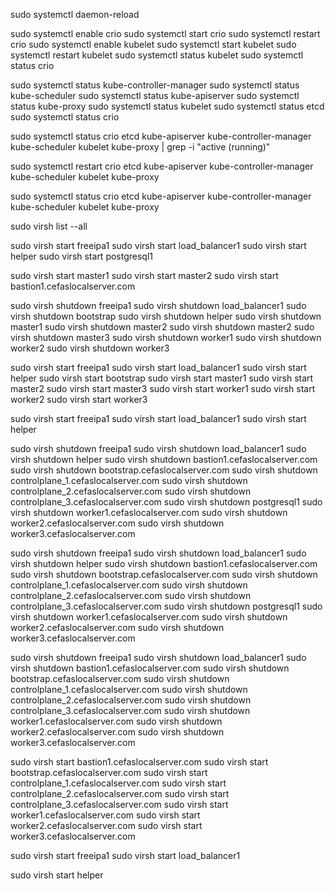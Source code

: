 


sudo systemctl daemon-reload


sudo systemctl enable crio
sudo systemctl start crio
sudo systemctl restart crio
sudo systemctl enable kubelet
sudo systemctl start kubelet
sudo systemctl restart kubelet
sudo systemctl status kubelet
sudo systemctl status crio



sudo systemctl status kube-controller-manager
sudo systemctl status kube-scheduler
sudo systemctl status kube-apiserver
sudo systemctl status kube-proxy
sudo systemctl status kubelet
sudo systemctl status etcd
sudo systemctl status crio



sudo systemctl status crio etcd kube-apiserver kube-controller-manager kube-scheduler kubelet kube-proxy | grep -i "active (running)"

sudo systemctl restart crio etcd kube-apiserver kube-controller-manager kube-scheduler kubelet kube-proxy

sudo systemctl status crio etcd kube-apiserver kube-controller-manager kube-scheduler kubelet kube-proxy



sudo virsh list --all


sudo virsh start freeipa1
sudo virsh start load_balancer1
sudo virsh start helper
sudo virsh start postgresql1


sudo virsh start master1
sudo virsh start master2
sudo virsh start bastion1.cefaslocalserver.com 


sudo virsh shutdown  freeipa1
sudo virsh shutdown  load_balancer1
sudo virsh shutdown  bootstrap
sudo virsh shutdown  helper
sudo virsh shutdown  master1
sudo virsh shutdown  master2
sudo virsh shutdown  master2
sudo virsh shutdown  master3
sudo virsh shutdown  worker1
sudo virsh shutdown  worker2
sudo virsh shutdown  worker3



sudo virsh start freeipa1
sudo virsh start load_balancer1
sudo virsh start helper
sudo virsh start bootstrap
sudo virsh start master1
sudo virsh start master2
sudo virsh start master3
sudo virsh start worker1
sudo virsh start worker2
sudo virsh start worker3



sudo virsh start freeipa1
sudo virsh start load_balancer1
sudo virsh start helper



sudo virsh shutdown freeipa1
sudo virsh shutdown load_balancer1
sudo virsh shutdown helper
sudo virsh shutdown bastion1.cefaslocalserver.com
sudo virsh shutdown bootstrap.cefaslocalserver.com
sudo virsh shutdown controlplane_1.cefaslocalserver.com
sudo virsh shutdown controlplane_2.cefaslocalserver.com
sudo virsh shutdown controlplane_3.cefaslocalserver.com
sudo virsh shutdown postgresql1
sudo virsh shutdown worker1.cefaslocalserver.com
sudo virsh shutdown worker2.cefaslocalserver.com
sudo virsh shutdown worker3.cefaslocalserver.com


sudo virsh shutdown freeipa1
sudo virsh shutdown load_balancer1
sudo virsh shutdown helper
sudo virsh shutdown bastion1.cefaslocalserver.com
sudo virsh shutdown bootstrap.cefaslocalserver.com
sudo virsh shutdown controlplane_1.cefaslocalserver.com
sudo virsh shutdown controlplane_2.cefaslocalserver.com
sudo virsh shutdown controlplane_3.cefaslocalserver.com
sudo virsh shutdown postgresql1
sudo virsh shutdown worker1.cefaslocalserver.com
sudo virsh shutdown worker2.cefaslocalserver.com
sudo virsh shutdown worker3.cefaslocalserver.com




sudo virsh shutdown freeipa1
sudo virsh shutdown load_balancer1
sudo virsh shutdown bastion1.cefaslocalserver.com
sudo virsh shutdown bootstrap.cefaslocalserver.com
sudo virsh shutdown controlplane_1.cefaslocalserver.com
sudo virsh shutdown controlplane_2.cefaslocalserver.com
sudo virsh shutdown controlplane_3.cefaslocalserver.com
sudo virsh shutdown worker1.cefaslocalserver.com
sudo virsh shutdown worker2.cefaslocalserver.com
sudo virsh shutdown worker3.cefaslocalserver.com


sudo virsh start bastion1.cefaslocalserver.com
sudo virsh start bootstrap.cefaslocalserver.com
sudo virsh start controlplane_1.cefaslocalserver.com
sudo virsh start controlplane_2.cefaslocalserver.com
sudo virsh start controlplane_3.cefaslocalserver.com
sudo virsh start worker1.cefaslocalserver.com
sudo virsh start worker2.cefaslocalserver.com
sudo virsh start worker3.cefaslocalserver.com

sudo virsh start freeipa1
sudo virsh start load_balancer1

sudo virsh start helper
